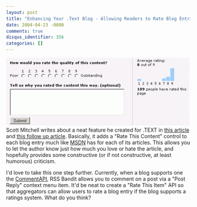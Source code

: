 ```yaml
---
layout: post
title: "Enhancing Your .Text Blog - Allowing Readers to Rate Blog Entries"
date: 2004-04-23 -0800
comments: true
disqus_identifier: 356
categories: []
---
```

![Rate This Content Screen Shot](/images/RateThisItem.gif)\
Scott Mitchell writes about a neat feature he created for .TEXT in [this
article](http://scottonwriting.net/sowblog/posts/1028.aspx) and [this
follow up article](http://scottonwriting.net/sowblog/posts/1050.aspx).
Basically, it adds a "Rate This Content" control to each blog entry much
like [MSDN](http://msdn.microsoft.com/) has for each of its articles.
This allows you to let the author know just how much you love or hate
the article, and hopefully provides some constructive (or if not
constructive, at least humorous) criticism.

I'd love to take this one step further. Currently, when a blog supports
one the [CommentAPI](http://wellformedweb.org/story/9), RSS Bandit
allows you to comment on a post via a "Post Reply" context menu item.
It'd be neat to create a "Rate This Item" API so that aggregators can
allow users to rate a blog entry if the blog supports a ratings system.
What do you think?

